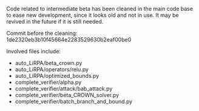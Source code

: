 Code related to intermediate beta has been cleaned in the main code base to ease
new development, since it looks old and not in use. It may be revived in the
future if it is still needed.

Commit before the cleaning: 1de2320eb3b10f45664e2283529630b2eaf00be0

Involved files include:

- auto_LiRPA/beta_crown.py
- auto_LiRPA/operators/relu.py
- auto_LiRPA/optimized_bounds.py
- complete_verifier/alpha.py
- complete_verifier/attack/bab_attack.py
- complete_verifier/beta_CROWN_solver.py
- complete_verifier/batch_branch_and_bound.py

